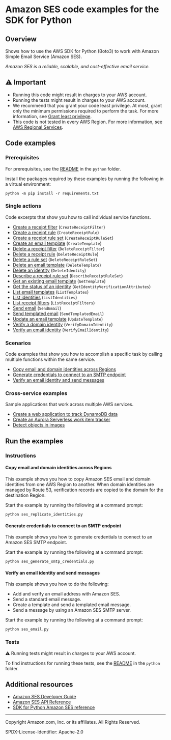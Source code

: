 <!--Generated by WRITEME on 2023-04-12 00:07:50.688188 (UTC)-->
# Amazon SES code examples for the SDK for Python

## Overview

Shows how to use the AWS SDK for Python (Boto3) to work with Amazon Simple Email Service (Amazon SES).

<!--custom.overview.start-->
<!--custom.overview.end-->

*Amazon SES is a reliable, scalable, and cost-effective email service.*

## ⚠ Important

* Running this code might result in charges to your AWS account.
* Running the tests might result in charges to your AWS account.
* We recommend that you grant your code least privilege. At most, grant only the minimum permissions required to perform the task. For more information, see [Grant least privilege](https://docs.aws.amazon.com/IAM/latest/UserGuide/best-practices.html#grant-least-privilege).
* This code is not tested in every AWS Region. For more information, see [AWS Regional Services](https://aws.amazon.com/about-aws/global-infrastructure/regional-product-services).

<!--custom.important.start-->
<!--custom.important.end-->

## Code examples

### Prerequisites

For prerequisites, see the [README](../../README.md#Prerequisites) in the `python` folder.

Install the packages required by these examples by running the following in a virtual environment:

```
python -m pip install -r requirements.txt
```

<!--custom.prerequisites.start-->
<!--custom.prerequisites.end-->

### Single actions

Code excerpts that show you how to call individual service functions.

* [Create a receipt filter](ses_receipt_handler.py#L34) (`CreateReceiptFilter`)
* [Create a receipt rule](ses_receipt_handler.py#L148) (`CreateReceiptRule`)
* [Create a receipt rule set](ses_receipt_handler.py#L94) (`CreateReceiptRuleSet`)
* [Create an email template](ses_templates.py#L69) (`CreateTemplate`)
* [Delete a receipt filter](ses_receipt_handler.py#L79) (`DeleteReceiptFilter`)
* [Delete a receipt rule](ses_receipt_handler.py#L203) (`DeleteReceiptRule`)
* [Delete a rule set](ses_receipt_handler.py#L221) (`DeleteReceiptRuleSet`)
* [Delete an email template](ses_templates.py#L94) (`DeleteTemplate`)
* [Delete an identity](ses_identities.py#L108) (`DeleteIdentity`)
* [Describe a receipt rule set](ses_receipt_handler.py#L184) (`DescribeReceiptRuleSet`)
* [Get an existing email template](ses_templates.py#L110) (`GetTemplate`)
* [Get the status of an identity](ses_identities.py#L86) (`GetIdentityVerificationAttributes`)
* [List email templates](ses_templates.py#L132) (`ListTemplates`)
* [List identities](ses_identities.py#L123) (`ListIdentities`)
* [List receipt filters](ses_receipt_handler.py#L61) (`ListReceiptFilters`)
* [Send email](ses_email.py#L60) (`SendEmail`)
* [Send templated email](ses_email.py#L98) (`SendTemplatedEmail`)
* [Update an email template](ses_templates.py#L150) (`UpdateTemplate`)
* [Verify a domain identity](ses_identities.py#L28) (`VerifyDomainIdentity`)
* [Verify an email identity](ses_identities.py#L52) (`VerifyEmailIdentity`)

### Scenarios

Code examples that show you how to accomplish a specific task by calling multiple
functions within the same service.

* [Copy email and domain identities across Regions](ses_replicate_identities.py) 
* [Generate credentials to connect to an SMTP endpoint](ses_generate_smtp_credentials.py) 
* [Verify an email identity and send messages](ses_email.py) 

### Cross-service examples

Sample applications that work across multiple AWS services.

* [Create a web application to track DynamoDB data](../../cross_service/dynamodb_item_tracker) 
* [Create an Aurora Serverless work item tracker](../../cross_service/aurora_item_tracker) 
* [Detect objects in images](../../cross_service/photo_analyzer) 

## Run the examples

### Instructions


<!--custom.instructions.start-->
<!--custom.instructions.end-->



#### Copy email and domain identities across Regions

This example shows you how to copy Amazon SES email and domain identities from one AWS Region to another. When domain identities are managed by Route 53, verification records are copied to the domain for the destination Region.


<!--custom.scenario_prereqs.ses_Scenario_ReplicateIdentities.start-->
<!--custom.scenario_prereqs.ses_Scenario_ReplicateIdentities.end-->

Start the example by running the following at a command prompt:

```
python ses_replicate_identities.py
```

<!--custom.scenarios.ses_Scenario_ReplicateIdentities.start-->
<!--custom.scenarios.ses_Scenario_ReplicateIdentities.end-->

#### Generate credentials to connect to an SMTP endpoint

This example shows you how to generate credentials to connect to an Amazon SES SMTP endpoint.


<!--custom.scenario_prereqs.ses_Scenario_GenerateSmtpCredentials.start-->
<!--custom.scenario_prereqs.ses_Scenario_GenerateSmtpCredentials.end-->

Start the example by running the following at a command prompt:

```
python ses_generate_smtp_credentials.py
```

<!--custom.scenarios.ses_Scenario_GenerateSmtpCredentials.start-->
<!--custom.scenarios.ses_Scenario_GenerateSmtpCredentials.end-->

#### Verify an email identity and send messages

This example shows you how to do the following:

* Add and verify an email address with Amazon SES.
* Send a standard email message.
* Create a template and send a templated email message.
* Send a message by using an Amazon SES SMTP server.

<!--custom.scenario_prereqs.ses_Scenario_SendEmail.start-->
<!--custom.scenario_prereqs.ses_Scenario_SendEmail.end-->

Start the example by running the following at a command prompt:

```
python ses_email.py
```

<!--custom.scenarios.ses_Scenario_SendEmail.start-->
<!--custom.scenarios.ses_Scenario_SendEmail.end-->

### Tests

⚠ Running tests might result in charges to your AWS account.


To find instructions for running these tests, see the [README](../../README.md#Tests)
in the `python` folder.



<!--custom.tests.start-->
<!--custom.tests.end-->

## Additional resources

* [Amazon SES Developer Guide](https://docs.aws.amazon.com/ses/latest/dg/Welcome.html)
* [Amazon SES API Reference](https://docs.aws.amazon.com/ses/latest/APIReference/Welcome.html)
* [SDK for Python Amazon SES reference](https://boto3.amazonaws.com/v1/documentation/api/latest/reference/services/ses.html)

<!--custom.resources.start-->
<!--custom.resources.end-->

---

Copyright Amazon.com, Inc. or its affiliates. All Rights Reserved.

SPDX-License-Identifier: Apache-2.0